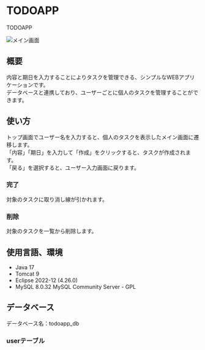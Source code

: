 # TODOAPP

TODOAPP

![メイン画面]()

## 概要

内容と期日を入力することによりタスクを管理できる、シンプルなWEBアプリケーションです。  
データベースと連携しており、ユーザーごとに個人のタスクを管理することができます。

## 使い方

トップ画面でユーザー名を入力すると、個人のタスクを表示したメイン画面に遷移します。  
「内容」「期日」を入力して「作成」をクリックすると、タスクが作成されます。  
「戻る」を選択すると、ユーザー入力画面に戻ります。
  
### 完了

対象のタスクに取り消し線が引かれます。  

### 削除

対象のタスクを一覧から削除します。

## 使用言語、環境
- Java 17
- Tomcat 9
- Eclipse 2022-12 (4.26.0)
- MySQL 8.0.32 MySQL Community Server - GPL

## データベース

データベース名：todoapp_db

### userテーブル
